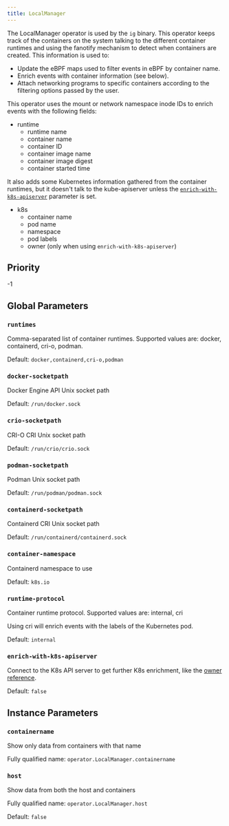 ```yaml
---
title: LocalManager
---
```


The LocalManager operator is used by the `ig` binary. This operator keeps track
of the containers on the system talking to the different container runtimes and
using the fanotify mechanism to detect when containers are created. This
information is used to:
- Update the eBPF maps used to filter events in eBPF by container name.
- Enrich events with container information (see below).
- Attach networking programs to specific containers according to the filtering
  options passed by the user.

This operator uses the mount or network namespace inode IDs to enrich events
with the following fields:

- runtime
  - runtime name
  - container name
  - container ID
  - container image name
  - container image digest
  - container started time

It also adds some Kubernetes information gathered from the container runtimes,
but it doesn't talk to the kube-apiserver unless the
[`enrich-with-k8s-apiserver`](#enrich-with-k8s-apiserver) parameter is set.
- k8s
  - container name
  - pod name
  - namespace
  - pod labels
  - owner (only when using `enrich-with-k8s-apiserver`)

## Priority

-1

## Global Parameters

### `runtimes`

Comma-separated list of container runtimes. Supported values are: docker,
containerd, cri-o, podman.

Default: `docker,containerd,cri-o,podman`

### `docker-socketpath`

Docker Engine API Unix socket path

Default: `/run/docker.sock`

### `crio-socketpath`

CRI-O CRI Unix socket path

Default: `/run/crio/crio.sock`

### `podman-socketpath`

Podman Unix socket path

Default: `/run/podman/podman.sock`

### `containerd-socketpath`

Containerd CRI Unix socket path

Default: `/run/containerd/containerd.sock`

### `container-namespace`

Containerd namespace to use

Default: `k8s.io`

### `runtime-protocol`

Container runtime protocol. Supported values are: internal, cri

Using cri will enrich events with the labels of the Kubernetes pod.

Default: `internal`

### `enrich-with-k8s-apiserver`

Connect to the K8s API server to get further K8s enrichment, like the [owner
reference](https://kubernetes.io/docs/concepts/overview/working-with-objects/owners-dependents/).

Default: `false`

## Instance Parameters

### `containername`

Show only data from containers with that name

Fully qualified name: `operator.LocalManager.containername`

### `host`

Show data from both the host and containers

Fully qualified name: `operator.LocalManager.host`

Default: `false`

